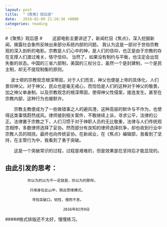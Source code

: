 ```yaml
---
layout: post
title:  "《聚焦》观后感"
date:   2016-02-09 21:26:36 +0800
categories: reading
---
```

#《聚焦》观后感 #
　　这部电影主要讲述了，新闻栏目《焦点》，深入挖掘新闻，揭露社会象所反映出来部分系统内部的问题。
我认为这是一部对于世俗宗教观的深入剖析的电影。宗教是人们心中的神，是人们的信仰，也正是由于宗教的存在支撑人们渡过难关，恪守信仰。
当然了，如果没有制约与平衡，也注定会出现失衡的状态。中国的三省六部制，美国的三权分立，虽然一个是封建制，一个是民主制，却无不提现制衡的原则。

　 波士顿的宗教观念根深蒂固，对于人们而言，神父也便是上帝的具体化，人们景仰神父。对于神父，民众也是毫无戒心，而恰恰是人们的这种对于神父的敬畏，加之神父单身制，以及宗教观念的根深蒂固，使得神父性侵案，接连发生。甚至在宗教内部，这种行为也被默许。

　　宗教主教便成为了一些做错事之人的避风港，这种高层的默许与不作为，也使得这类事情蔚然成风。律师接到相关案件，不敢继续上诉，寻求公平，法律的公正。法律置于宗教之下，人们习惯于对于神职人员的无比敬重，法律与人们传统观念相悖，多数律师选择了妥协。然而部分有良知的律师选择抗争，却也收到行业中宗教人员的阻挠。最终也向传统妥协。在新闻业，在《焦点》编辑部，我看到了坚持，在主管行为中，我看到了勇于突破。

　　这是一个突破常识的过程，过程是艰难的，但是效果是在坚持后才能显现的。
## 由此引发的思考： ##
              
              你以为的以为不一定就是，你以为的那样。

               只缘身在此山中，跳出思维模式。

                寻找突破口，韧性，慢而不息。
                               
                              2016年02月9日      
#####格式排版还不太好，慢慢练习。              
